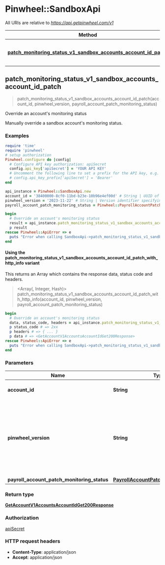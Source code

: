 # Pinwheel::SandboxApi

All URIs are relative to *https://api.getpinwheel.com/v1*

| Method | HTTP request | Description |
| ------ | ------------ | ----------- |
| [**patch_monitoring_status_v1_sandbox_accounts_account_id_patch**](SandboxApi.md#patch_monitoring_status_v1_sandbox_accounts_account_id_patch) | **PATCH** /sandbox/accounts/{account_id} | Override an account&#39;s monitoring status |


## patch_monitoring_status_v1_sandbox_accounts_account_id_patch

> <GetAccountV1AccountsAccountIdGet200Response> patch_monitoring_status_v1_sandbox_accounts_account_id_patch(account_id, pinwheel_version, payroll_account_patch_monitoring_status)

Override an account's monitoring status

Manually override a sandbox account's monitoring status.

### Examples

```ruby
require 'time'
require 'pinwheel'
# setup authorization
Pinwheel.configure do |config|
  # Configure API key authorization: apiSecret
  config.api_key['apiSecret'] = 'YOUR API KEY'
  # Uncomment the following line to set a prefix for the API key, e.g. 'Bearer' (defaults to nil)
  # config.api_key_prefix['apiSecret'] = 'Bearer'
end

api_instance = Pinwheel::SandboxApi.new
account_id = '38400000-8cf0-11bd-b23e-10b96e4ef00d' # String | UUID of the payroll account.
pinwheel_version = '2023-11-22' # String | Version identifier specifying how the Pinwheel API should behave. See the Change Management page for more information.
payroll_account_patch_monitoring_status = Pinwheel::PayrollAccountPatchMonitoringStatus.new # PayrollAccountPatchMonitoringStatus | 

begin
  # Override an account's monitoring status
  result = api_instance.patch_monitoring_status_v1_sandbox_accounts_account_id_patch(account_id, pinwheel_version, payroll_account_patch_monitoring_status)
  p result
rescue Pinwheel::ApiError => e
  puts "Error when calling SandboxApi->patch_monitoring_status_v1_sandbox_accounts_account_id_patch: #{e}"
end
```

#### Using the patch_monitoring_status_v1_sandbox_accounts_account_id_patch_with_http_info variant

This returns an Array which contains the response data, status code and headers.

> <Array(<GetAccountV1AccountsAccountIdGet200Response>, Integer, Hash)> patch_monitoring_status_v1_sandbox_accounts_account_id_patch_with_http_info(account_id, pinwheel_version, payroll_account_patch_monitoring_status)

```ruby
begin
  # Override an account's monitoring status
  data, status_code, headers = api_instance.patch_monitoring_status_v1_sandbox_accounts_account_id_patch_with_http_info(account_id, pinwheel_version, payroll_account_patch_monitoring_status)
  p status_code # => 2xx
  p headers # => { ... }
  p data # => <GetAccountV1AccountsAccountIdGet200Response>
rescue Pinwheel::ApiError => e
  puts "Error when calling SandboxApi->patch_monitoring_status_v1_sandbox_accounts_account_id_patch_with_http_info: #{e}"
end
```

### Parameters

| Name | Type | Description | Notes |
| ---- | ---- | ----------- | ----- |
| **account_id** | **String** | UUID of the payroll account. |  |
| **pinwheel_version** | **String** | Version identifier specifying how the Pinwheel API should behave. See the Change Management page for more information. | [default to &#39;2023-11-22&#39;] |
| **payroll_account_patch_monitoring_status** | [**PayrollAccountPatchMonitoringStatus**](PayrollAccountPatchMonitoringStatus.md) |  |  |

### Return type

[**GetAccountV1AccountsAccountIdGet200Response**](GetAccountV1AccountsAccountIdGet200Response.md)

### Authorization

[apiSecret](../README.md#apiSecret)

### HTTP request headers

- **Content-Type**: application/json
- **Accept**: application/json

